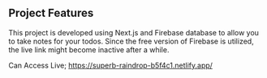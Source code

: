 ## Project Features


This project is developed using Next.js and Firebase database to allow you to take notes for your todos. Since the free version of Firebase is utilized, the live link might become inactive after a while.

Can Access Live;
https://superb-raindrop-b5f4c1.netlify.app/
